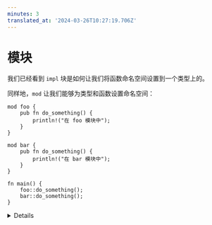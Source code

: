 ```yaml
---
minutes: 3
translated_at: '2024-03-26T10:27:19.706Z'
---
```


# 模块

我们已经看到 `impl` 块是如何让我们将函数命名空间设置到一个类型上的。

同样地，`mod` 让我们能够为类型和函数设置命名空间：

```rust,editable
mod foo {
    pub fn do_something() {
        println!("在 foo 模块中");
    }
}

mod bar {
    pub fn do_something() {
        println!("在 bar 模块中");
    }
}

fn main() {
    foo::do_something();
    bar::do_something();
}
```

<details>

- 包提供功能，并包含一个 `Cargo.toml` 文件，描述如何构建一个或多个 crate 的捆绑。
- Crates 是模块的树结构，其中二进制 crate 创建一个可执行文件，库 crate 编译成一个库。
- 模块定义组织、范围，并且是本节的重点。

</details>
